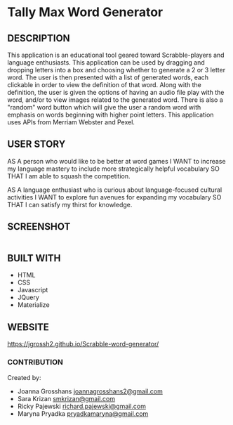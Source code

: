# Tally Max Word Generator

## DESCRIPTION
This application is an educational tool geared toward Scrabble-players and language enthusiasts. This application can be used by dragging and dropping letters into a box and choosing whether to generate a 2 or 3 letter word. The user is then presented with a list of generated words, each clickable in order to view the definition of that word. Along with the definition, the user is given the options of having an audio file play with the word, and/or to view images related to the generated word. There is also a "random" word button which will give the user a random word with emphasis on words beginning with higher point letters. This application uses APIs from Merriam Webster and Pexel.

## USER STORY
AS A person who would like to be better at word games
I WANT to increase my language mastery to include more strategically helpful vocabulary
SO THAT I am able to squash the competition.

AS A language enthusiast who is curious about language-focused cultural activities
I WANT to explore fun avenues for expanding my vocabulary
SO THAT I can satisfy my thirst for knowledge.


## SCREENSHOT
<img src=".png" alt="">

## BUILT WITH
* HTML
* CSS
* Javascript
* JQuery
* Materialize

## WEBSITE
https://jgrossh2.github.io/Scrabble-word-generator/

### CONTRIBUTION
Created by: 
* Joanna Grosshans joannagrosshans2@gmail.com
* Sara Krizan smkrizan@gmail.com
* Ricky Pajewski richard.pajewski@gmail.com
* Maryna Pryadka pryadkamaryna@gmail.com
